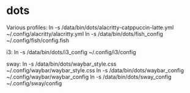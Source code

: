 # dots

Various profiles:
ln -s /data/bin/dots/alacritty-catppuccin-latte.yml ~/.config/alacritty/alacritty.yml
ln -s /data/bin/dots/fish_config ~/.config/fish/config.fish

i3:
ln -s  /data/bin/dots/i3_config  ~/.config/i3/config

sway:
ln -s /data/bin/dots/waybar_style.css ~/.config/waybar/waybar_style.css
ln -s /data/bin/dots/waybar_config ~/.config/waybar/waybar_config
ln -s /data/bin/dots/sway_config ~/.config/sway/config
